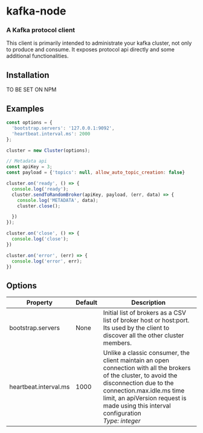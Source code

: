 kafka-node
=============
### A Kafka protocol client

This client is primarily intended to administrate your kafka cluster, not only to produce and consume.
It exposes protocol api directly and some additional functionalities. 

Installation
------------

TO BE SET ON NPM

Examples
--------

``` javascript
const options = {
  'bootstrap.servers': '127.0.0.1:9092',
  'heartbeat.interval.ms': 2000
};

cluster = new Cluster(options);

// Metadata api
const apiKey = 3;
const payload = {'topics': null, allow_auto_topic_creation: false}

cluster.on('ready', () => {
  console.log('ready');
  cluster.sendToRandomBroker(apiKey, payload, (err, data) => {
    console.log('METADATA', data);
    cluster.close();

  })
});

cluster.on('close', () => {
  console.log('close');
})

cluster.on('error', (err) => {
  console.log('error', err);
})

```

Options
--------

Property                                 |       Default   | Description              
-----------------------------------------|-----------------|--------------
bootstrap.servers                        |  None  | Initial list of brokers as a CSV list of broker host or host:port. Its used by the client to discover all the other cluster members.
heartbeat.interval.ms                    |  1000  | Unlike a classic consumer, the client maintain an open connection with all the brokers of the cluster, to avoid the disconnection due to the connection.max.idle.ms time limit, an apiVersion request is made using this interval configuration  <br>*Type: integer*